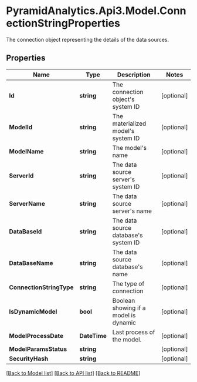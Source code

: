 # PyramidAnalytics.Api3.Model.ConnectionStringProperties
The connection object representing the details of the data sources.

## Properties

Name | Type | Description | Notes
------------ | ------------- | ------------- | -------------
**Id** | **string** | The connection object&#39;s system ID | [optional] 
**ModelId** | **string** | The materialized model&#39;s system ID | [optional] 
**ModelName** | **string** | The model&#39;s name | [optional] 
**ServerId** | **string** | The data source  server&#39;s system ID | [optional] 
**ServerName** | **string** | The data source server&#39;s name | [optional] 
**DataBaseId** | **string** | The data source  database&#39;s system ID | [optional] 
**DataBaseName** | **string** | The data source database&#39;s name | [optional] 
**ConnectionStringType** | **string** | The type of connection | [optional] 
**IsDynamicModel** | **bool** | Boolean showing if a model is dynamic | [optional] 
**ModelProcessDate** | **DateTime** | Last process of the model.  | [optional] 
**ModelParamsStatus** | **string** |  | [optional] 
**SecurityHash** | **string** |  | [optional] 

[[Back to Model list]](../README.md#documentation-for-models) [[Back to API list]](../README.md#documentation-for-api-endpoints) [[Back to README]](../README.md)

